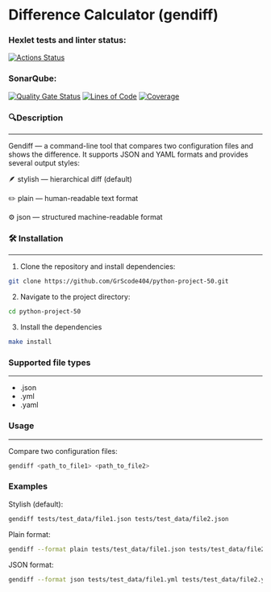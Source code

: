 # Difference Calculator (gendiff)

### Hexlet tests and linter status:
[![Actions Status](https://github.com/GrScode404/python-project-50/actions/workflows/hexlet-check.yml/badge.svg)](https://github.com/GrScode404/python-project-50/actions)
### SonarQube:
[![Quality Gate Status](https://sonarcloud.io/api/project_badges/measure?project=GrScode404_python-project-50&metric=alert_status)](https://sonarcloud.io/summary/new_code?id=GrScode404_python-project-50)
[![Lines of Code](https://sonarcloud.io/api/project_badges/measure?project=GrScode404_python-project-50&metric=ncloc)](https://sonarcloud.io/summary/new_code?id=GrScode404_python-project-50)
[![Coverage](https://sonarcloud.io/api/project_badges/measure?project=GrScode404_python-project-50&metric=coverage)](https://sonarcloud.io/summary/new_code?id=GrScode404_python-project-50)

### 🔍Description
___
Gendiff — a command-line tool that compares two configuration files and shows the difference.
It supports JSON and YAML formats and provides several output styles:

🪶 stylish — hierarchical diff (default)

✏️ plain — human-readable text format

⚙️ json — structured machine-readable format

### 🛠 Installation
___
1. Clone the repository and install dependencies:
```bash
git clone https://github.com/GrScode404/python-project-50.git
```
2. Navigate to the project directory:
```bash
cd python-project-50
```
3. Install the dependencies
```bash
make install
```
### Supported file types
___
- .json
- .yml
- .yaml

### Usage
___
Compare two configuration files:
```bash
gendiff <path_to_file1> <path_to_file2>
```
### Examples
Stylish (default):
```bash
gendiff tests/test_data/file1.json tests/test_data/file2.json
```
Plain format:
```bash
gendiff --format plain tests/test_data/file1.json tests/test_data/file2.json
```
JSON format:
```bash
gendiff --format json tests/test_data/file1.yml tests/test_data/file2.yml
```






